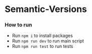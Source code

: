 # Semantic-Versions
### How to run
- Run `npm i` to install packages
- Run `npm run dev` to run main script
- Run `npm run test` to run tests

